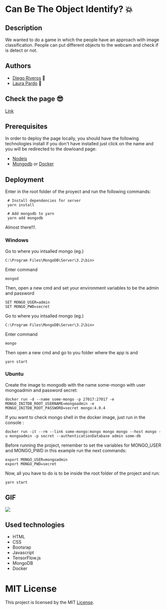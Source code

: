 # Can Be The Object Identify?  :boom:
## Description

We wanted to do a game in which the people have an approach with image classification. People can put different objects to the webcam and check if is detect or not. 

## Authors 

- [Diego Riveros](https://dfriveros11.github.io/DiegoRiverosWebPage/)  :man:
- [Laura Pardo](https://laupardo.github.io/index.html)   :girl:

## Check the page  :sunglasses:
[Link](https://canbetheobjectidentify.herokuapp.com/)

## Prerequisites
In order to deploy the page locally, you should have the following technologies install if you don't have installed just click on the name and you will be redirected to the dowloand page:
- [Nodejs](https://nodejs.org/es/download/)
- [Mongodb](https://www.mongodb.com/download-center/community) or [Docker](https://docs.docker.com/install/linux/docker-ce/ubuntu/)


## Deployment
Enter in the root folder of the proyect and run the following commands: 

```
 # Install dependencies for server
 yarn install
 
 # Add mongodb to yarn
 yarn add mongodb
```
Almost there!!!.

### Windows
Go to where you intsalled mongo (eg.)
```
C:\Program Files\MongoDB\Server\3.2\bin>
```
Enter command
```
mongod
```
Then, open a new cmd and set your environment variables to be the admin and password

```
SET MONGO_USER=admin
SET MONGO_PWD=secret
```
Go to where you intsalled mongo (eg.)
```
C:\Program Files\MongoDB\Server\3.2\bin>
```
Enter command
```
mongo
```
Then open a new cmd and go to you folder where the app is and
```
yarn start
```
### Ubuntu
Create the image to mongodb with the name some-mongo with user mongoadmin and password secret:
```
docker run -d --name some-mongo -p 27017:27017 -e MONGO_INITDB_ROOT_USERNAME=mongoadmin -e MONGO_INITDB_ROOT_PASSWORD=secret mongo:4.0.4
```
If you want to check mongo shell in the docker image, just run in the console : 
```
docker run -it --rm --link some-mongo:mongo mongo mongo --host mongo -u mongoadmin -p secret --authenticationDatabase admin some-db
```
Before running the project, remember to set the variables for MONGO_USER and MONGO_PWD in this example run the next commands: 
```
export MONGO_USER=mongoadmin
export MONGO_PWD=secret
```
Now, all you have to do is to be inside the root folder of the project and run: 
```
yarn start
```

## GIF
![](https://media.giphy.com/media/hVmqHPv6Ha4ek0g44A/giphy.gif)
## Used technologies

- HTML
- CSS
- Bootsrap 
- Javascript
- TensorFlow.js
- MongoDB
- Docker

# MIT License 
This project is licensed by the MIT [License](https://github.com/dfriveros11/CanBeTheObjectIdentify/edit/master/LICENSE.md).
